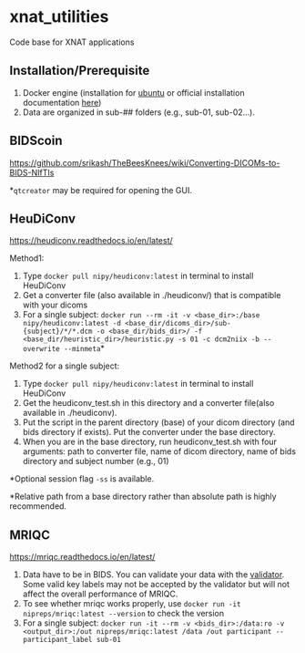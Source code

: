 # xnat_utilities
Code base for XNAT applications

## Installation/Prerequisite
1. Docker engine (installation for [ubuntu](https://github.com/srikash/TheBeesKnees/wiki/Installing-Docker-on-Ubuntu) or official installation documentation [here](https://docs.docker.com/engine/install/))
2. Data are organized in sub-## folders (e.g., sub-01, sub-02...).

## BIDScoin
https://github.com/srikash/TheBeesKnees/wiki/Converting-DICOMs-to-BIDS-NIfTIs

*`qtcreator` may be required for opening the GUI.

## HeuDiConv
https://heudiconv.readthedocs.io/en/latest/

Method1:
1. Type `docker pull nipy/heudiconv:latest` in terminal to install HeuDiConv
2. Get a converter file (also available in ./heudiconv/) that is compatible with your dicoms
3. For a single subject: `docker run --rm -it -v <base_dir>:/base nipy/heudiconv:latest -d <base_dir/dicoms_dir>/sub-{subject}/*/*.dcm -o <base_dir/bids_dir>/ -f <base_dir/heuristic_dir>/heuristic.py -s 01 -c dcm2niix -b --overwrite --minmeta`*

Method2 for a single subject:
1. Type `docker pull nipy/heudiconv:latest` in terminal to install HeuDiConv
2. Get the heudiconv_test.sh in this directory and a converter file(also available in ./heudiconv).
3. Put the script in the parent directory (base) of your dicom directory (and bids directory if exists). Put the converter under the base directory.
4. When you are in the base directory, run heudiconv_test.sh with four arguments: path to converter file, name of dicom directory, name of bids directory and subject number (e.g., 01)


*Optional session flag `-ss` is available.

*Relative path from a base directory rather than absolute path is highly recommended.

## MRIQC
https://mriqc.readthedocs.io/en/latest/
1. Data have to be in BIDS. You can validate your data with the [validator](http://incf.github.io/bids-validator/). Some valid key labels may not be accepted by the validator but will not affect the overall performance of MRIQC.
2. To see whether mriqc works properly, use `docker run -it nipreps/mriqc:latest --version` to check the version
3. For a single subject: `docker run -it --rm -v <bids_dir>:/data:ro -v <output_dir>:/out nipreps/mriqc:latest /data /out participant --participant_label sub-01`




